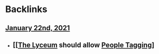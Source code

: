 
# Backlinks
## [January 22nd, 2021](<January 22nd, 2021.md>)
- ## [[[The Lyceum](<[[The Lyceum.md>) should allow [People Tagging](<People Tagging.md>)]

